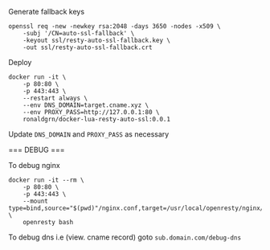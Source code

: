 Generate fallback keys
```
openssl req -new -newkey rsa:2048 -days 3650 -nodes -x509 \
    -subj '/CN=auto-ssl-fallback' \
    -keyout ssl/resty-auto-ssl-fallback.key \
    -out ssl/resty-auto-ssl-fallback.crt
```

Deploy
```
docker run -it \
    -p 80:80 \
    -p 443:443 \
    --restart always \
    --env DNS_DOMAIN=target.cname.xyz \
    --env PROXY_PASS=http://127.0.0.1:80 \
    ronaldgrn/docker-lua-resty-auto-ssl:0.0.1
```

Update `DNS_DOMAIN` and `PROXY_PASS` as necessary


=== DEBUG ===

To debug nginx
```
docker run -it --rm \
    -p 80:80 \
    -p 443:443 \
    --mount type=bind,source="$(pwd)"/nginx.conf,target=/usr/local/openresty/nginx/conf/nginx.conf,readonly \
    openresty bash
```

To debug dns i.e (view. cname record) goto `sub.domain.com/debug-dns`
